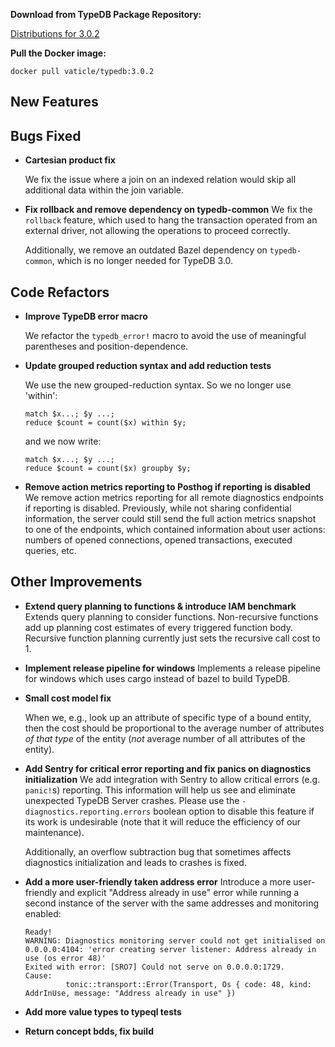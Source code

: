 **Download from TypeDB Package Repository:**

[Distributions for 3.0.2](https://cloudsmith.io/~typedb/repos/public-release/packages/?q=name%3A%5Etypedb-all+version%3A3.0.2)

**Pull the Docker image:**

```docker pull vaticle/typedb:3.0.2```


## New Features


## Bugs Fixed
- **Cartesian product fix**
  
  We fix the issue where a join on an indexed relation would skip all additional data within the join variable.
  
  
- **Fix rollback and remove dependency on typedb-common**
  We fix the `rollback` feature, which used to hang the transaction operated from an external driver, not allowing the operations to proceed correctly.
  
  Additionally, we remove an outdated Bazel dependency on `typedb-common`, which is no longer needed for TypeDB 3.0.
  
  

## Code Refactors
- **Improve TypeDB error macro**
  
  We refactor the `typedb_error!` macro to avoid the use of meaningful parentheses and position-dependence.
  
  
- **Update grouped reduction syntax and add reduction tests**
  
  We use the new grouped-reduction syntax. So we no longer use 'within':
  ```
  match $x...; $y ...;
  reduce $count = count($x) within $y;
  ```
  and we now write:
  ```
  match $x...; $y ...;
  reduce $count = count($x) groupby $y;
  ```
  
  
- **Remove action metrics reporting to Posthog if reporting is disabled**
  We remove action metrics reporting for all remote diagnostics endpoints if reporting is disabled. Previously, while not sharing confidential information, the server could still send the full action metrics snapshot to one of the endpoints, which contained information about user actions: numbers of opened connections, opened transactions, executed queries, etc. 
  
  

## Other Improvements
- **Extend query planning to functions & introduce IAM benchmark**
  Extends query planning to consider functions. Non-recursive functions add up planning cost estimates of every triggered function body. Recursive function planning currently just sets the recursive call cost to 1.
  
  
- **Implement release pipeline for windows**
  Implements a release pipeline for windows which uses cargo instead of bazel to build TypeDB.
  
  
- **Small cost model fix**
  
  When we, e.g., look up an attribute of specific type of a bound entity, then the cost should be proportional to the average number of attributes _of that type_ of the entity (_not_  average number of all attributes of the entity).
  
  
- **Add Sentry for critical error reporting and fix panics on diagnostics initialization**
  We add integration with Sentry to allow critical errors (e.g. `panic!`s) reporting. This information will help us see and eliminate unexpected TypeDB Server crashes.
  Please use the `-diagnostics.reporting.errors` boolean option to disable this feature if its work is undesirable (note that it will reduce the efficiency of our maintenance).
  
  Additionally, an overflow subtraction bug that sometimes affects diagnostics initialization and leads to crashes is fixed.
  
  
- **Add a more user-friendly taken address error**
  Introduce a more user-friendly and explicit "Address already in use" error while running a second instance of the server with the same addresses and monitoring enabled:
  ```
  Ready!
  WARNING: Diagnostics monitoring server could not get initialised on 0.0.0.0:4104: 'error creating server listener: Address already in use (os error 48)'
  Exited with error: [SRO7] Could not serve on 0.0.0.0:1729.
  Cause: 
           tonic::transport::Error(Transport, Os { code: 48, kind: AddrInUse, message: "Address already in use" })
  ```
  
  
- **Add more value types to typeql tests**

- **Return concept bdds, fix build**

    
